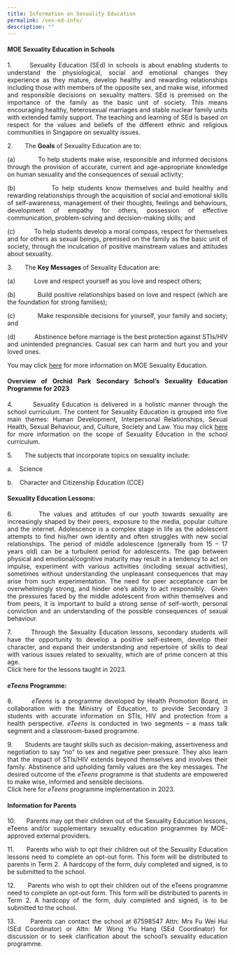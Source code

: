 ```yaml
---
title: Information on Sexuality Education
permalink: /sex-ed-info/
description: ""
---
```

<div align="justify">         

<h4>MOE Sexuality Education in Schools</h4>

<p> 1.       Sexuality Education (SEd) in schools is about enabling students to understand the physiological, social and emotional changes they experience as they mature, develop healthy and rewarding relationships including those with members of the opposite sex, and make wise, informed and responsible decisions on sexuality matters. SEd is premised on the importance of the family as the basic unit of society. This means encouraging healthy, heterosexual marriages and stable nuclear family units with extended family support. The teaching and learning of SEd is based on respect for the values and beliefs of the different ethnic and religious communities in Singapore on sexuality issues.</p>

<p>2.       The <strong>Goals</strong> of Sexuality Education are to:<br>

(a)           To help students make wise, responsible and informed decisions through the provision of accurate, current and age-appropriate knowledge on human sexuality and the consequences of sexual activity;<br>

(b)           To help students know themselves and build healthy and rewarding relationships through the acquisition of social and emotional skills of self-awareness, management of their thoughts, feelings and behaviours, development of empathy for others, possession of effective communication, problem-solving and decision-making skills; and<br>

(c)           To help students develop a moral compass, respect for themselves and for others as sexual beings, premised on the family as the basic unit of society, through the inculcation of positive mainstream values and attitudes about sexuality.</p>

<p>3.       The <strong>Key Messages</strong> of Sexuality Education are:<br>

(a)           Love and respect yourself as you love and respect others;<br>

(b)           Build positive relationships based on love and respect (which are the foundation for strong families);<br>

(c)           Make responsible decisions for yourself, your family and society; and<br>

(d)           Abstinence before marriage is the best protection against STIs/HIV and unintended pregnancies. Casual sex can harm and hurt you and your loved ones.<br>

You may click <a href="https://go.gov.sg/moe-sexuality-education">here</a> for more information on MOE Sexuality Education.

<h4>Overview of Orchid Park Secondary School’s Sexuality Education Programme for 2023</h4>

<p>4.       Sexuality Education is delivered in a holistic manner through the school curriculum. The content for Sexuality Education is grouped into five main themes: Human Development, Interpersonal Relationships, Sexual Health, Sexual Behaviour, and, Culture, Society and Law. You may click <a href="https://go.gov.sg/moe-sexuality-education-scope">here</a> for more information on the scope of Sexuality Education in the school curriculum.</p>

<p>5.       The subjects that incorporate topics on sexuality include:<br>

a.    Science<br>

b.    Character and Citizenship Education (CCE)</p>

<h4>Sexuality Education Lessons:</h4>

<p>6.       The values and attitudes of our youth towards sexuality are increasingly shaped by their peers, exposure to the media, popular culture and the internet. Adolescence is a complex stage in life as the adolescent attempts to find his/her own identity and often struggles with new social relationships. The period of middle adolescence (generally from 15 – 17 years old) can be a turbulent period for adolescents. The gap between physical and emotional/cognitive maturity may result in a tendency to act on impulse, experiment with various activities (including sexual activities), sometimes without understanding the unpleasant consequences that may arise from such experimentation. The need for peer acceptance can be overwhelmingly strong, and hinder one’s ability to act responsibly.  Given the pressures faced by the middle adolescent from within themselves and from peers, it is important to build a strong sense of self-worth, personal conviction and an understanding of the possible consequences of sexual behaviour.</p>

<p>7.       Through the Sexuality Education lessons, secondary students will have the opportunity to develop a positive self-esteem, develop their character, and expand their understanding and repertoire of skills to deal with various issues related to sexuality, which are of prime concern at this age.<br>
Click here for the lessons taught in 2023.</p>

<h4><em>eTeens</em> Programme:</h4>

<p>8.       <em>eTeens</em> is a programme developed by Health Promotion Board, in collaboration with the Ministry of Education, to provide Secondary 3 students with accurate information on STIs, HIV and protection from a health perspective. <em>eTeens</em> is conducted in two segments – a mass talk segment and a classroom-based programme.</p>

<p>9.       Students are taught skills such as decision-making, assertiveness and negotiation to say “no” to sex and negative peer pressure. They also learn that the impact of STIs/HIV extends beyond themselves and involves their family. Abstinence and upholding family values are the key messages. The desired outcome of the <em>eTeens</em> programme is that students are empowered to make wise, informed and sensible decisions.<br>
Click here for <em>eTeens</em> programme implementation in 2023.	
</p>
<h4>Information for Parents</h4>

<p>10.      Parents may opt their children out of the Sexuality Education lessons, eTeens and/or supplementary sexuality education programmes by MOE-approved external providers.</p>

<p>11.      Parents who wish to opt their children out of the Sexuality Education lessons need to complete an opt-out form. This form will be distributed to parents in Term 2.  A hardcopy of the form, duly completed and signed, is to be submitted to the school.</p>

<p>12.      Parents who wish to opt their children out of the eTeens programme need to complete an opt-out form. This form will be distributed to parents in Term 2. A hardcopy of the form, duly completed and signed, is to be submitted to the school.</p>

<p>13.      Parents can contact the school at 67598547 Attn: Mrs Fu Wei Hui (SEd Coordinator) or Attn: Mr Wong Yiu Hang (SEd Coordinator) for discussion or to seek clarification about the school’s sexuality education programme.</p>
	
</div>